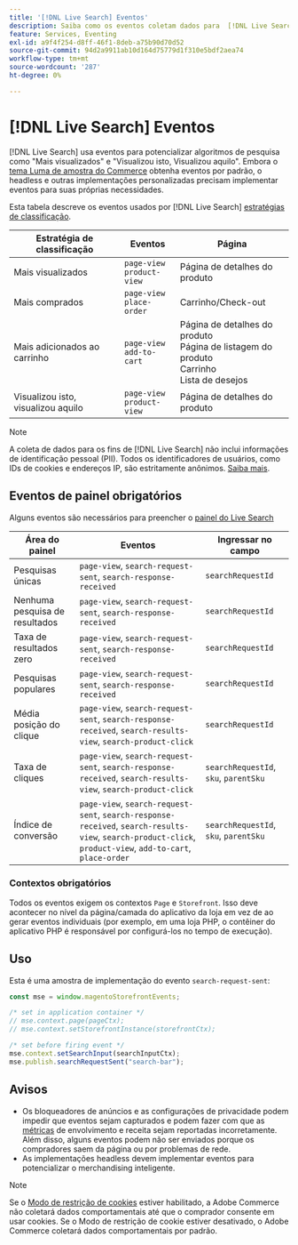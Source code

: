 ```yaml
---
title: '[!DNL Live Search] Eventos'
description: Saiba como os eventos coletam dados para  [!DNL Live Search].
feature: Services, Eventing
exl-id: a9f4f254-d8ff-46f1-8deb-a75b90d70d52
source-git-commit: 94d2a9911ab10d164d75779d1f310e5bdf2aea74
workflow-type: tm+mt
source-wordcount: '287'
ht-degree: 0%

---
```


# [!DNL Live Search] Eventos

[!DNL Live Search] usa eventos para potencializar algoritmos de pesquisa como &quot;Mais visualizados&quot; e &quot;Visualizou isto, Visualizou aquilo&quot;. Embora o [tema Luma de amostra do Commerce](https://experienceleague.adobe.com/pt-br/docs/commerce-admin/content-design/design/themes/themes#the-default-theme) obtenha eventos por padrão, o headless e outras implementações personalizadas precisam implementar eventos para suas próprias necessidades.

Esta tabela descreve os eventos usados por [!DNL Live Search] [estratégias de classificação](rules-add.md#intelligent-ranking).

| Estratégia de classificação | Eventos | Página |
| --- | --- | --- |
| Mais visualizados | `page-view`<br>`product-view` | Página de detalhes do produto |
| Mais comprados | `page-view`<br>`place-order` | Carrinho/Check-out |
| Mais adicionados ao carrinho | `page-view`<br>`add-to-cart` | Página de detalhes do produto<br>Página de listagem do produto<br>Carrinho<br>Lista de desejos |
| Visualizou isto, visualizou aquilo | `page-view`<br>`product-view` | Página de detalhes do produto |

>[!NOTE]
>
>A coleta de dados para os fins de [!DNL Live Search] não inclui informações de identificação pessoal (PII). Todos os identificadores de usuários, como IDs de cookies e endereços IP, são estritamente anônimos. [Saiba mais](https://www.adobe.com/privacy/experience-cloud.html).

## Eventos de painel obrigatórios

Alguns eventos são necessários para preencher o [painel do Live Search](performance.md)

| Área do painel | Eventos | Ingressar no campo |
| ------------------- | ------------- | ---------- |
| Pesquisas únicas | `page-view`, `search-request-sent`, `search-response-received` | `searchRequestId` |
| Nenhuma pesquisa de resultados | `page-view`, `search-request-sent`, `search-response-received` | `searchRequestId` |
| Taxa de resultados zero | `page-view`, `search-request-sent`, `search-response-received` | `searchRequestId` |
| Pesquisas populares | `page-view`, `search-request-sent`, `search-response-received` | `searchRequestId` |
| Média posição do clique | `page-view`, `search-request-sent`, `search-response-received`, `search-results-view`, `search-product-click` | `searchRequestId` |
| Taxa de cliques | `page-view`, `search-request-sent`, `search-response-received`, `search-results-view`, `search-product-click` | `searchRequestId`, `sku`, `parentSku` |
| Índice de conversão | `page-view`, `search-request-sent`, `search-response-received`, `search-results-view`, `search-product-click`, `product-view`, `add-to-cart`, `place-order` | `searchRequestId`, `sku`, `parentSku` |

### Contextos obrigatórios

Todos os eventos exigem os contextos `Page` e `Storefront`. Isso deve acontecer no nível da página/camada do aplicativo da loja em vez de ao gerar eventos individuais (por exemplo, em uma loja PHP, o contêiner do aplicativo PHP é responsável por configurá-los no tempo de execução).

## Uso

Esta é uma amostra de implementação do evento `search-request-sent`:

```javascript
const mse = window.magentoStorefrontEvents;

/* set in application container */
// mse.context.page(pageCtx);
// mse.context.setStorefrontInstance(storefrontCtx);

/* set before firing event */
mse.context.setSearchInput(searchInputCtx);
mse.publish.searchRequestSent("search-bar");
```

## Avisos

- Os bloqueadores de anúncios e as configurações de privacidade podem impedir que eventos sejam capturados e podem fazer com que as [métricas](performance.md) de envolvimento e receita sejam reportadas incorretamente. Além disso, alguns eventos podem não ser enviados porque os compradores saem da página ou por problemas de rede.
- As implementações headless devem implementar eventos para potencializar o merchandising inteligente.

>[!NOTE]
>
>Se o [Modo de restrição de cookies](https://experienceleague.adobe.com/docs/commerce-admin/start/compliance/privacy/compliance-cookie-law.html?lang=pt-BR) estiver habilitado, a Adobe Commerce não coletará dados comportamentais até que o comprador consente em usar cookies. Se o Modo de restrição de cookie estiver desativado, o Adobe Commerce coletará dados comportamentais por padrão.
